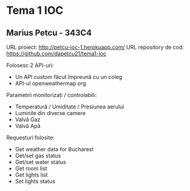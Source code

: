 # Tema 1 IOC
## Marius Petcu - 343C4

URL proiect: http://petcu-ioc-1.herokuapp.com/
URL repository de cod: https://github.com/dapetcu21/tema1-ioc

Folosesc 2 API-uri:
* Un API custom făcut împreună cu un coleg
* API-ul openweathermap.org

Parametrii monitorizați / controlabili:
* Temperatură / Umiditate / Presiunea aerului
* Luminile din diverse camere
* Valvă Gaz
* Valvă Apă

Requesturi folosite:
* Get weather data for Bucharest
* Get/set gas status
* Get/set water status
* Get room list
* Get lights list
* Set lights status

